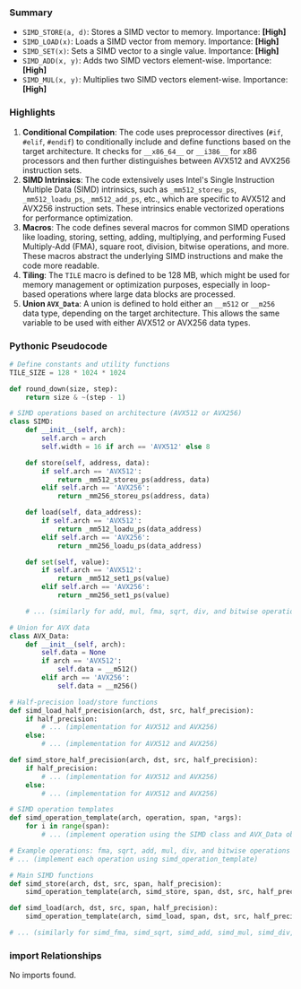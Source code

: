 

### Summary



* `SIMD_STORE(a, d)`: Stores a SIMD vector to memory. Importance: **[High]**
* `SIMD_LOAD(x)`: Loads a SIMD vector from memory. Importance: **[High]**
* `SIMD_SET(x)`: Sets a SIMD vector to a single value. Importance: **[High]**
* `SIMD_ADD(x, y)`: Adds two SIMD vectors element-wise. Importance: **[High]**
* `SIMD_MUL(x, y)`: Multiplies two SIMD vectors element-wise. Importance: **[High]**

### Highlights



1. **Conditional Compilation**: The code uses preprocessor directives (`#if`, `#elif`, `#endif`) to conditionally include and define functions based on the target architecture. It checks for `__x86_64__` or `__i386__` for x86 processors and then further distinguishes between AVX512 and AVX256 instruction sets.
2. **SIMD Intrinsics**: The code extensively uses Intel's Single Instruction Multiple Data (SIMD) intrinsics, such as `_mm512_storeu_ps`, `_mm512_loadu_ps`, `_mm512_add_ps`, etc., which are specific to AVX512 and AVX256 instruction sets. These intrinsics enable vectorized operations for performance optimization.
3. **Macros**: The code defines several macros for common SIMD operations like loading, storing, setting, adding, multiplying, and performing Fused Multiply-Add (FMA), square root, division, bitwise operations, and more. These macros abstract the underlying SIMD instructions and make the code more readable.
4. **Tiling**: The `TILE` macro is defined to be 128 MB, which might be used for memory management or optimization purposes, especially in loop-based operations where large data blocks are processed.
5. **Union `AVX_Data`**: A union is defined to hold either an `__m512` or `__m256` data type, depending on the target architecture. This allows the same variable to be used with either AVX512 or AVX256 data types.

### Pythonic Pseudocode

```python
# Define constants and utility functions
TILE_SIZE = 128 * 1024 * 1024

def round_down(size, step):
    return size & ~(step - 1)

# SIMD operations based on architecture (AVX512 or AVX256)
class SIMD:
    def __init__(self, arch):
        self.arch = arch
        self.width = 16 if arch == 'AVX512' else 8

    def store(self, address, data):
        if self.arch == 'AVX512':
            return _mm512_storeu_ps(address, data)
        elif self.arch == 'AVX256':
            return _mm256_storeu_ps(address, data)

    def load(self, data_address):
        if self.arch == 'AVX512':
            return _mm512_loadu_ps(data_address)
        elif self.arch == 'AVX256':
            return _mm256_loadu_ps(data_address)

    def set(self, value):
        if self.arch == 'AVX512':
            return _mm512_set1_ps(value)
        elif self.arch == 'AVX256':
            return _mm256_set1_ps(value)

    # ... (similarly for add, mul, fma, sqrt, div, and bitwise operations)

# Union for AVX data
class AVX_Data:
    def __init__(self, arch):
        self.data = None
        if arch == 'AVX512':
            self.data = __m512()
        elif arch == 'AVX256':
            self.data = __m256()

# Half-precision load/store functions
def simd_load_half_precision(arch, dst, src, half_precision):
    if half_precision:
        # ... (implementation for AVX512 and AVX256)
    else:
        # ... (implementation for AVX512 and AVX256)

def simd_store_half_precision(arch, dst, src, half_precision):
    if half_precision:
        # ... (implementation for AVX512 and AVX256)
    else:
        # ... (implementation for AVX512 and AVX256)

# SIMD operation templates
def simd_operation_template(arch, operation, span, *args):
    for i in range(span):
        # ... (implement operation using the SIMD class and AVX_Data objects)

# Example operations: fma, sqrt, add, mul, div, and bitwise operations
# ... (implement each operation using simd_operation_template)

# Main SIMD functions
def simd_store(arch, dst, src, span, half_precision):
    simd_operation_template(arch, simd_store, span, dst, src, half_precision)

def simd_load(arch, dst, src, span, half_precision):
    simd_operation_template(arch, simd_load, span, dst, src, half_precision)

# ... (similarly for simd_fma, simd_sqrt, simd_add, simd_mul, simd_div, and bitwise operations)
```


### import Relationships

No imports found.